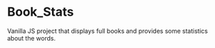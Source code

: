 # Book_Stats
Vanilla JS project that displays full books and provides some statistics about the words.
